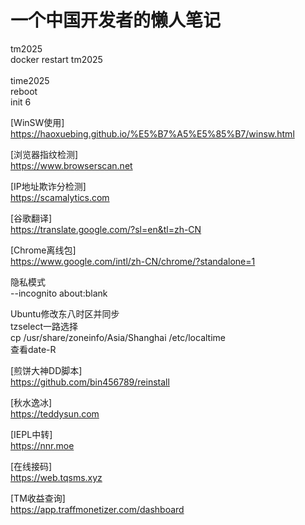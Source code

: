 # 一个中国开发者的懒人笔记
</p>
tm2025</br>
docker restart tm2025</br>
</br>
time2025
</br>
reboot</br>
init 6
</br>

[WinSW使用]</br>
https://haoxuebing.github.io/%E5%B7%A5%E5%85%B7/winsw.html

[浏览器指纹检测]</br>
https://www.browserscan.net

[IP地址欺诈分检测]</br>
https://scamalytics.com

[谷歌翻译]</br>
https://translate.google.com/?sl=en&tl=zh-CN

[Chrome离线包]</br>
https://www.google.com/intl/zh-CN/chrome/?standalone=1

隐私模式</br>
 --incognito about:blank

Ubuntu修改东八时区并同步</br>
tzselect一路选择</br>
cp /usr/share/zoneinfo/Asia/Shanghai /etc/localtime</br>
查看date-R

[煎饼大神DD脚本]</br>
https://github.com/bin456789/reinstall

[秋水逸冰]</br>
https://teddysun.com

[IEPL中转]</br>
https://nnr.moe

[在线接码]</br>
https://web.tqsms.xyz

[TM收益查询]</br>
https://app.traffmonetizer.com/dashboard

